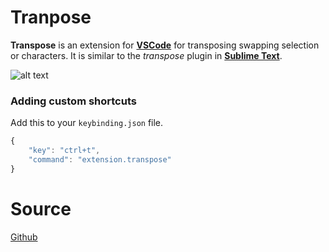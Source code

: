 # Tranpose
__Transpose__ is an extension for __[VSCode](https://code.visualstudio.com/)__ for transposing swapping selection or characters. It is similar to the *transpose* plugin in __[Sublime Text](https://www.sublimetext.com/)__.

![alt text][preview]

### Adding custom shortcuts
Add this to your `keybinding.json` file.
```javascript
{
    "key": "ctrl+t",
    "command": "extension.transpose"
}
```
# Source
[Github](https://github.com/v4run/transpose)

[preview]: https://github.com/v4run/transpose/raw/master/images/preview.gif